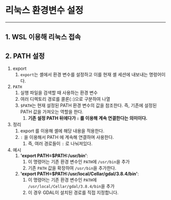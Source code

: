 # 리눅스 환경변수 설정

---

>

## 1. WSL 이용해 리눅스 접속

## 2. PATH 설정 

1. export 
   1. `export`는 셸에서 환경 변수를 설정하고 이를 현재 셸 세션에 내보내는 명령어이다. 
2. `PATH`
   1. 실행 파일을 검색할 때 사용하는 환경 변수
   2. 여러 디렉토리 경로를 콜론(`:`)으로 구분하여 나열
   3. `$PATH`는 현재 설정된 PATH 환경 변수의 값을 참조한다. 즉, 기존에 설정된 PATH 값을 가져오는 역할을 한다. 
      1. **기존 설정 PATH 뒤에다가 `:` 를 이용해 계속 연결한다는 의미이다.** 
3. 정리 
   1. export 를 이용해 셸에 해당 내용을 적용한다. 
   2. `:` 을 이용해서 PATH 에 계속해 연결하며 사용한다. 
      1. 즉, 여러 경로들이 `:` 로 나눠져있다. 
4. 예시 
   1. **'export PATH=$PATH:/usr/bin'**:
      1. 이 명령어는 기존 환경 변수인 `PATH`에 `/usr/bin`을 추가
      2. 기존 `PATH` 값을 확장하여 `/usr/bin`을 추가한다. 
   2. **'export PATH=$PATH:/usr/local/Cellar/gdal/3.8.4/bin'**:
      1. 이 명령어는 기존 환경 변수인 `PATH`에 `/usr/local/Cellar/gdal/3.8.4/bin`을 추가
      2. 이 경우 GDAL이 설치된 경로를 직접 지정합니다.